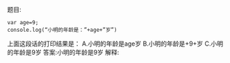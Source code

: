 题目:

    var age=9;
    console.log(“小明的年龄是：”+age+”岁”)
上面这段话的打印结果是：
A.小明的年龄是age岁
B.小明的年龄是+9+岁
C.小明的年龄是9岁
答案:小明的年龄是9岁
解释: